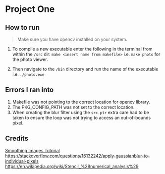 # Project One

## How to run

> Make sure you have opencv installed on your system.

1. To compile a new executable enter the following in the terminal from within the `/src` dir:
   `make <insert name from makefile>` i.e. `make photo` for the photo viewer.

2. Then navigate to the `/bin` directory and run the name of the executable i.e. `./photo.exe`

<!-- ## Steps taken

1. Created `data`, `bin`, `src`, and `include` subdirectories.
2. Created `makefile` and installed Makefile Tools extension. Make sure the makefile is within the `src` directory.
3. Created `src/imgDisplay.cpp` using the [OpenCV tutorial](https://docs.opencv.org/4.5.1/db/deb/tutorial_display_image.html) for reading/writing images.
4. Added the `starry_night.jpg` sample image.
5. Run command `make photo` from within the `./src` directory.
6. `cd` into bin and run `./photo.exe`.
7. You can also run `./photo <path_to_image>` if you want to use your own image.

8. Used template from assignment to create `vidDisplay.cpp`.
9. Run command `make vid` from within `./src` directory.
10. `cd` into `bin/` and run `./vid.exe`. -->

## Errors I ran into

1. Makefile was not pointing to the correct location for opencv library.
2. The PKG_CONFIG_PATH was not set to the correct location.
3. When creating the blur filter using the `src.ptr` extra care had to be taken to ensure the loop was not trying to access an out-of-bounds pixel.

## Credits

[Smoothing Images Tutorial](https://docs.opencv.org/3.4/dc/dd3/tutorial_gausian_median_blur_bilateral_filter.html)
https://stackoverflow.com/questions/16132242/apply-gaussianblur-to-individual-pixels
https://en.wikipedia.org/wiki/Stencil_%28numerical_analysis%29
